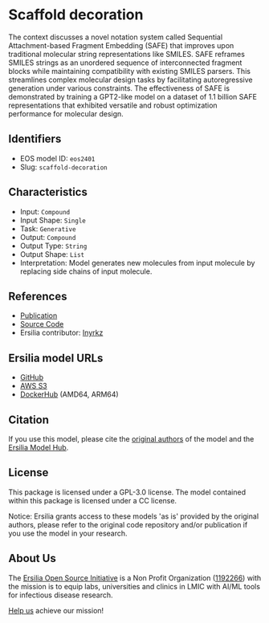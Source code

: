 # Scaffold decoration

The context discusses a novel notation system called Sequential Attachment-based Fragment Embedding (SAFE) that improves upon traditional molecular string representations like SMILES. SAFE reframes SMILES strings as an unordered sequence of interconnected fragment blocks while maintaining compatibility with existing SMILES parsers. This streamlines complex molecular design tasks by facilitating autoregressive generation under various constraints. The effectiveness of SAFE is demonstrated by training a GPT2-like model on a dataset of 1.1 billion SAFE representations that exhibited versatile and robust optimization performance for molecular design.

## Identifiers

* EOS model ID: `eos2401`
* Slug: `scaffold-decoration`

## Characteristics

* Input: `Compound`
* Input Shape: `Single`
* Task: `Generative`
* Output: `Compound`
* Output Type: `String`
* Output Shape: `List`
* Interpretation: Model generates new molecules from input molecule by replacing side chains of input molecule.

## References

* [Publication](https://arxiv.org/pdf/2310.10773.pdf)
* [Source Code](https://github.com/datamol-io/safe/tree/main)
* Ersilia contributor: [Inyrkz](https://github.com/Inyrkz)

## Ersilia model URLs
* [GitHub](https://github.com/ersilia-os/eos2401)
* [AWS S3](https://ersilia-models-zipped.s3.eu-central-1.amazonaws.com/eos2401.zip)
* [DockerHub](https://hub.docker.com/r/ersiliaos/eos2401) (AMD64, ARM64)

## Citation

If you use this model, please cite the [original authors](https://arxiv.org/pdf/2310.10773.pdf) of the model and the [Ersilia Model Hub](https://github.com/ersilia-os/ersilia/blob/master/CITATION.cff).

## License

This package is licensed under a GPL-3.0 license. The model contained within this package is licensed under a CC license.

Notice: Ersilia grants access to these models 'as is' provided by the original authors, please refer to the original code repository and/or publication if you use the model in your research.

## About Us

The [Ersilia Open Source Initiative](https://ersilia.io) is a Non Profit Organization ([1192266](https://register-of-charities.charitycommission.gov.uk/charity-search/-/charity-details/5170657/full-print)) with the mission is to equip labs, universities and clinics in LMIC with AI/ML tools for infectious disease research.

[Help us](https://www.ersilia.io/donate) achieve our mission!